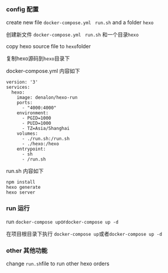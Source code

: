 
### config  配置

create  new file `docker-compose.yml ` `run.sh` and a folder `hexo`

创建新文件 `docker-compose.yml ` `run.sh` 和一个目录`hexo`

copy hexo source file to `hexo`folder

复制hexo源码到`hexo`目录下



docker-compose.yml 内容如下

```
version: '3'
services:
  hexo:
    image: denalon/hexo-run
    ports: 
      - "4000:4000"
    environment:
      - PGID=1000
      - PUID=1000
      - TZ=Asia/Shanghai
    volumes:
      - ./run.sh:/run.sh
      - ./hexo:/hexo
    entrypoint:
      - sh
      - /run.sh
```

run.sh 内容如下

```
npm install
hexo generate
hexo server
```
### run 运行

run `docker-compose up`or`docker-compose up -d`

在项目根目录下执行 `docker-compose up`或者`docker-compose up -d`


### other 其他功能

change  `run.sh`file to run other hexo orders